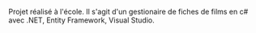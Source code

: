 Projet réalisé à l'école. Il s'agit d'un gestionaire de fiches de films en c# avec .NET, Entity Framework, Visual Studio.